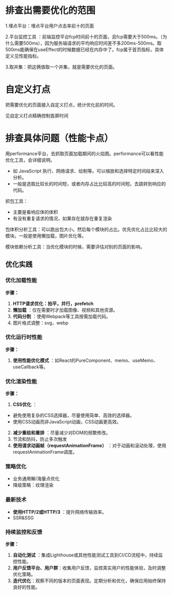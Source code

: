 # 排查出需要优化的范围

1.埋点平台：埋点平台用户点击率前十的页面

2.平台监控工具 ：前端监控平台fcp时间前十的页面，且fcp需要大于500ms。（为什么需要500ms），因为服务端请求的平均响应时间差不多200ms-500ms。取500ms能确保在useEffect的时候数据已经在内存中了。fcp属于首页指标，具体定义见性能指标。

3.取并集：把这俩值取一个并集，就是需要优化的页面。

# 自定义打点

把需要优化的页面接入自定义打点，统计优化前的时间。

见自定义打点精确控制首屏时间

# 排查具体问题（性能卡点）

用performance平台，去抓取页面加载期间的火焰图。performance可以看性能优化工具，会详细说明。

- 如 JavaScript 执行、网络请求、绘制等。可以缩放和选择特定时间段来深入分析。
- 一般是选取比较长的时间短，或者内存占比比较高的时间短。去跳转到响应的代码。

抓包工具：

* 主要是看响应体的体积
* 有没有重复请求的情况，如果存在就存在重复渲染

包体积分析工具：可以跑出包大小。然后每个模块的占比。优先优化占比比较大的模块。一般是使用懒加载，图片优化等。

模块依赖分析工具：当优化模块的时候，需要评估对别的页面的影响。

## 优化实践

### 优化加载性能

**步骤：**

1. **HTTP请求优化：拍平，并行，prefetch**
2. **懒加载** ：仅在需要时才加载图像、视频和其他资源。
3. **代码分割** ：使用Webpack等工具按需加载代码。
4. 图片格式调整：svg，webp

### 优化运行时性能

**步骤：**

1. **使用性能优化模式** ：如React的PureComponent、memo、useMemo、useCallback等。

### 优化渲染性能

**步骤：**

1. **CSS优化** ：

* 避免使用复杂的CSS选择器，尽量使用简单、高效的选择器。
* 使用CSS动画而非JavaScript动画，CSS动画更高效。

2. **减少重绘和重排** ：尽量减少对DOM的频繁修改。
3. 节流和防抖，防止多次触发
4. **使用请求动画帧（requestAnimationFrame）** ：对于动画和滚动处理，使用requestAnimationFrame调度。

### 策略优化

- 业务通用解/海量点优化
- 降级策略：纹理渲染

### 最新技术

* **使用HTTP/2或HTTP/3** ：提升网络传输效率。
* SSR&SSG

### 持续监控和反馈

**步骤：**

1. **自动化测试** ：集成Lighthouse或其他性能测试工具到CI/CD流程中，持续监控性能。
2. **用户反馈平台、用户群**：收集用户反馈，监控真实用户的性能体验，及时调整优化策略。
3. **迭代优化**：观察不同的版本的页面表现。定期分析和优化，确保应用始终保持良好的性能。
